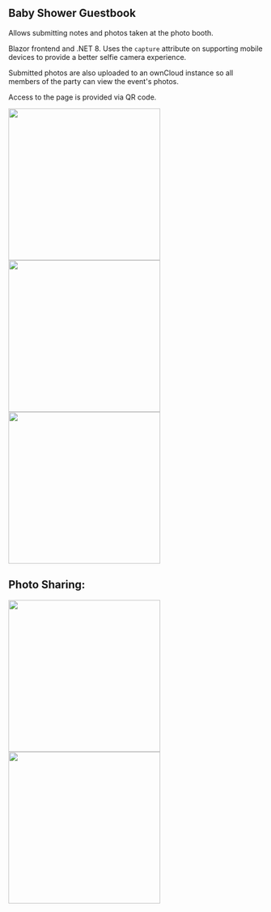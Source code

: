 ## Baby Shower Guestbook
Allows submitting notes and photos taken at the photo booth.

Blazor frontend and .NET 8. Uses the `capture` attribute on supporting mobile devices to provide a better selfie camera experience.

Submitted photos are also uploaded to an ownCloud instance so all members of the party can view the event's photos.

Access to the page is provided via QR code.

<img src="https://i.imgur.com/OHDAMQi.png" width="300" />

<img src="https://i.imgur.com/4g27Md4.png" width="300" />

<img src="https://i.imgur.com/PYOEK3K.png" width="300" />

Photo Sharing:
---

<img src="https://i.imgur.com/t1eCaJE.png" width="300" />

<img src="https://i.imgur.com/DviSXyW.png" width="300" />